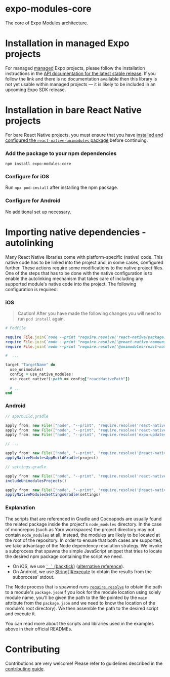 # expo-modules-core

The core of Expo Modules architecture.

# Installation in managed Expo projects

For managed [managed](https://docs.expo.io/versions/latest/introduction/managed-vs-bare/) Expo projects, please follow the installation instructions in the [API documentation for the latest stable release](#api-documentation). If you follow the link and there is no documentation available then this library is not yet usable within managed projects &mdash; it is likely to be included in an upcoming Expo SDK release.

# Installation in bare React Native projects

For bare React Native projects, you must ensure that you have [installed and configured the `react-native-unimodules` package](https://github.com/expo/expo/tree/master/packages/react-native-unimodules) before continuing.

### Add the package to your npm dependencies

```
npm install expo-modules-core
```

### Configure for iOS

Run `npx pod-install` after installing the npm package.

### Configure for Android

No additional set up necessary.

# Importing native dependencies - autolinking

Many React Native libraries come with platform-specific (native) code. This native code has to be linked into the project and, in some cases, configured further. These actions require some modifications to the native project files. One of the steps that has to be done with the native configuration is to enable the autolinking mechanism that takes care of including any supported module's native code into the project. The following configuration is required:

### iOS

> Caution! After you have made the following changes you will need to run `pod install` again.

```ruby
# Podfile

require File.join(`node --print "require.resolve('react-native/package.json')"`, "../scripts/react_native_pods")
require File.join(`node --print "require.resolve('@react-native-community/cli-platform-ios/package.json')"`, "../native_modules")
require File.join(`node --print "require.resolve('@unimodules/react-native-adapter/package.json')"`, "../scripts/autolinking")

#  ...

target "TargetName" do
  use_unimodules!
  config = use_native_modules!
  use_react_native!(:path => config["reactNativePath"])

  # ...
end
```

### Android

```groovy
// app/build.gradle

apply from: new File(["node", "--print", "require.resolve('react-native-unimodules/package.json')"].execute().text.trim(), "../gradle.groovy")
apply from: new File(["node", "--print", "require.resolve('react-native/package.json')"].execute().text.trim(), "../react.gradle")
apply from: new File(["node", "--print", "require.resolve('expo-updates/package.json')"].execute().text.trim(), "../scripts/create-manifest-android.gradle")

// ...

apply from: new File(["node", "--print", "require.resolve('@react-native-community/cli-platform-android/package.json"].execute().text.trim(), "../native_modules.gradle");
applyNativeModulesAppBuildGradle(project)
```

```groovy
// settings.gradle

apply from: new File(["node", "--print", "require.resolve('react-native-unimodules/package.json')"].execute().text.trim(), "../gradle.groovy");
includeUnimodulesProjects()

apply from: new File(["node", "--print", "require.resolve('@react-native-community/cli-platform-android/package.json"].execute().text.trim(), "../native_modules.gradle");
applyNativeModulesSettingsGradle(settings)
```

### Explanation

The scripts that are referenced in Gradle and Cocoapods are usually found the related package inside the project's `node_modules` directory. In the case of monorepos (such as Yarn workspaces) the project directory may not contain `node_modules` at all; instead, the modules are likely to be located at the root of the repository. In order to ensure that both cases are supported, we take advantage of the Node dependency resolution strategy. We invoke a subprocess that spawns the simple JavaScript snippet that tries to locate the desired npm package containing the script we need.

- On iOS, we use [`` ` ` `` (backtick)](https://stackoverflow.com/questions/3159945/running-command-line-commands-within-ruby-script) ([alternative reference](https://ruby-doc.org/core-3.0.2/Kernel.html#method-i-60)).
- On Android, we use [String[]#execute](<http://docs.groovy-lang.org/latest/html/groovy-jdk/java/lang/String[].html#execute()>) to obtain the results from the subprocess' stdout.

The Node process that is spawned runs [`require.resolve`](https://nodejs.org/dist/latest-v14.x/docs/api/modules.html#modules_require_resolve_request_options) to obtain the path to a module's `package.json`(if you look for the module location using solely module name, you'll be given the path to the file pointed by the `main` attribute from the `package.json` and we need to know the location of the module's root directory). We then assemble the path to the desired script and execute it.

You can read more about the scripts and libraries used in the examples above in their official READMEs.

# Contributing

Contributions are very welcome! Please refer to guidelines described in the [contributing guide](https://github.com/expo/expo#contributing).

